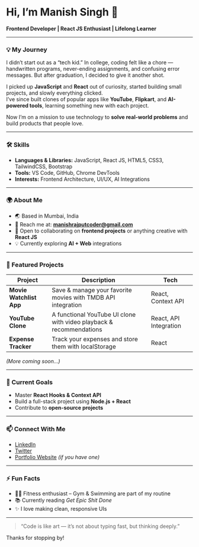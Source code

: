 # Hi, I’m Manish Singh 👋  
**Frontend Developer | React JS Enthusiast | Lifelong Learner**

---

### 💡 My Journey  
I didn’t start out as a “tech kid.” In college, coding felt like a chore — handwritten programs, never-ending assignments, and confusing error messages. But after graduation, I decided to give it another shot.  

I picked up **JavaScript** and **React** out of curiosity, started building small projects, and slowly everything clicked.  
I’ve since built clones of popular apps like **YouTube**, **Flipkart**, and **AI-powered tools**, learning something new with each project.  

Now I’m on a mission to use technology to **solve real-world problems** and build products that people love.  

---

### 🛠️ Skills  
- **Languages & Libraries:** JavaScript, React JS, HTML5, CSS3, TailwindCSS, Bootstrap  
- **Tools:** VS Code, GitHub, Chrome DevTools  
- **Interests:** Frontend Architecture, UI/UX, AI Integrations  

---

### 🌍 About Me  
- 🌏 Based in Mumbai, India  
- 📧 Reach me at: **manishrajputcoder@gmail.com**  
- 🤝 Open to collaborating on **frontend projects** or anything creative with **React JS**  
- 💡 Currently exploring **AI + Web** integrations  

---

### 🚀 Featured Projects  
| Project | Description | Tech |
|---------|-------------|------|
| **Movie Watchlist App** | Save & manage your favorite movies with TMDB API integration | React, Context API |
| **YouTube Clone** | A functional YouTube UI clone with video playback & recommendations | React, API Integration |
| **Expense Tracker** | Track your expenses and store them with localStorage | React |

*(More coming soon…)*  

---

### 🌱 Current Goals  
- Master **React Hooks & Context API**  
- Build a full-stack project using **Node.js + React**  
- Contribute to **open-source projects**  

---

### 📫 Connect With Me  
- [LinkedIn](https://www.linkedin.com/)  
- [Twitter](https://twitter.com/)  
- [Portfolio Website](https://yourwebsite.com/) *(if you have one)*  

---

### ⚡ Fun Facts  
- 🏋️‍♂️ Fitness enthusiast – Gym & Swimming are part of my routine  
- 📚 Currently reading *Get Epic Shit Done*  
- ✨ I love making clean, responsive UIs  

---

> “Code is like art — it’s not about typing fast, but thinking deeply.”

Thanks for stopping by!  
